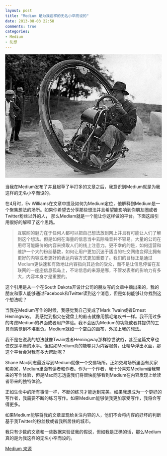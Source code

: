 ```yaml
---
layout: post
title: "Medium 是为我这样的无名小卒而设的"
date: 2013-08-03 22:58
comments: true
categories:
- Medium
- 乱想
---
```


<img src="/images/2013-08-03-medium-is-for-nobodies-like-me.jpeg" alt="alt text" title="Title" />

当我在Medium发布了并且起草了半打多的文章之后，我意识到Medium就是为我这样的无名小卒而设的。

在4月时，Ev Williams在文章中提及如何为Medium定位，他解释到Medium是一个聚集想法的场所。如果你希望去分享那些想法并且希望能影响到你朋友圈或者Twitter粉丝以外的人， 那么Mediam就是一个能让你这样做的平台。下面这段引用很好的解释了这个思路。

> 互联网的魅力在于任何人都可以把自己想法放到网上并且有可能让人们了解到这个想法。但是如何在海量的信息当中去除噪音并不容易。大量的公司在用尽可能廉价的内容来换取人们的线上注意力。更不幸的的是，如何运营和维护一个大的粉丝基数，如何让用户更加沉迷于适当的社交网络变得比拥有更好的内容或者更好的表达内容方式更加重要了。我们的目标正是通过Medium更快速和有效地让内容指向其适合的受众，而不是让信息停留在互联网的一座座信息孤岛上，不论信息的来源是哪，不管发表者的影响力有多大，内容本身才是重要的。

这个引用是从一个在South Dakota开设计公司的朋友写的文章中摘出来的，我的朋友和家人能够通过Facebook和Twitter读到这个消息，但是如何能够让你找到这个想法呢？

当我在Medium写作的时候，我感觉我自己变成了Mark Twain或者Ernest Hemingway。 我感觉到指尖在键盘上的敲击就像用鹅毛笔疾书一样。我不用过多的考虑Medium的界面或者用户体验。我不会因为Medum的功能或者其提供的工具而感觉到不堪重负。Medium就如一个空白的画布，外加上我的想法。

我不是在说我的想法就像Twain或者Hemingway那样惊世骇俗，甚至这篇文章也仅仅是平庸的水平。但假如Medium真的能够只为内容服务，让精华浮出水面，那这个平台会对我有多大帮助呢？

Shane Mac同志最近写到Medium就像一个交易场所。正如交易场所里面有买家和卖家，Medium里面有读者和作者。作为一个作者，我十分喜欢Medium给我带来的写作体验，但是Mac同志透露我们将很快能够看到Medium在内容发现上给读者带来的独特体验。

正如生命中的所有事情一样，不断的练习才能达到完美。如果我想成为一个更好的写作者，我需要不断的练习写作。如果Medium能够使我更加享受写作，我将会写得更多。

如果Medium能够将我的文章呈现给关注内容的人，他们不会将内容的好坏的判断基于我Twitter的粉丝数或者我所居住的城市。

我只有少数的文章和一些数据来验证我的假说，但如我是正确的话，那么Medium真的是为我这样的无名小卒而设的。

[Medium 来源](https://medium.com/writers-on-writing/f7dfa4c0625a)